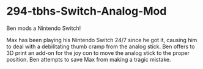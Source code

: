 # 294-tbhs-Switch-Analog-Mod
Ben mods a Nintendo Switch!

Max has been playing his Nintendo Switch 24/7 since he got it, causing him to deal with a debilitating thumb cramp from the analog stick. Ben offers to 3D print an add-on for the joy con to move the analog stick to the proper position. Ben attempts to save Max from making a tragic mistake.
